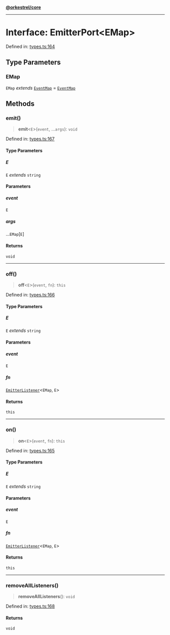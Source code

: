 [**@orkestrel/core**](../index.md)

***

# Interface: EmitterPort\<EMap\>

Defined in: [types.ts:164](https://github.com/orkestrel/core/blob/7cc3e19bc4a1e6f96f153d7b931686981208a465/src/types.ts#L164)

## Type Parameters

### EMap

`EMap` *extends* [`EventMap`](../type-aliases/EventMap.md) = [`EventMap`](../type-aliases/EventMap.md)

## Methods

### emit()

> **emit**\<`E`\>(`event`, ...`args`): `void`

Defined in: [types.ts:167](https://github.com/orkestrel/core/blob/7cc3e19bc4a1e6f96f153d7b931686981208a465/src/types.ts#L167)

#### Type Parameters

##### E

`E` *extends* `string`

#### Parameters

##### event

`E`

##### args

...`EMap`\[`E`\]

#### Returns

`void`

***

### off()

> **off**\<`E`\>(`event`, `fn`): `this`

Defined in: [types.ts:166](https://github.com/orkestrel/core/blob/7cc3e19bc4a1e6f96f153d7b931686981208a465/src/types.ts#L166)

#### Type Parameters

##### E

`E` *extends* `string`

#### Parameters

##### event

`E`

##### fn

[`EmitterListener`](../type-aliases/EmitterListener.md)\<`EMap`, `E`\>

#### Returns

`this`

***

### on()

> **on**\<`E`\>(`event`, `fn`): `this`

Defined in: [types.ts:165](https://github.com/orkestrel/core/blob/7cc3e19bc4a1e6f96f153d7b931686981208a465/src/types.ts#L165)

#### Type Parameters

##### E

`E` *extends* `string`

#### Parameters

##### event

`E`

##### fn

[`EmitterListener`](../type-aliases/EmitterListener.md)\<`EMap`, `E`\>

#### Returns

`this`

***

### removeAllListeners()

> **removeAllListeners**(): `void`

Defined in: [types.ts:168](https://github.com/orkestrel/core/blob/7cc3e19bc4a1e6f96f153d7b931686981208a465/src/types.ts#L168)

#### Returns

`void`
